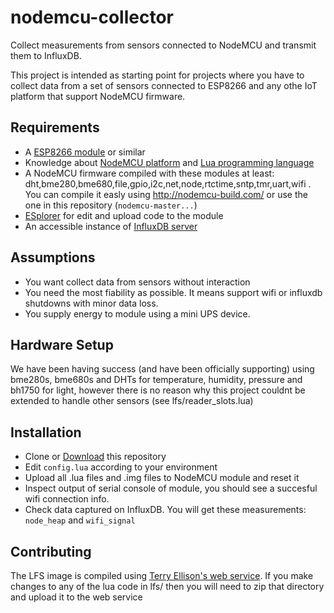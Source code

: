 # nodemcu-collector
Collect measurements from sensors connected to NodeMCU and transmit them to InfluxDB.

This project is intended as starting point for projects where you have to collect data from a set of sensors connected to ESP8266 and any othe IoT platform that support NodeMCU firmware.

## Requirements
* A [ESP8266 module](https://en.wikipedia.org/wiki/ESP8266) or similar 
* Knowledge about [NodeMCU platform](http://nodemcu.readthedocs.io/en/master/) and [Lua programming language](http://www.lua.org/manual/5.1/index.html)
* A NodeMCU firmware compiled with these modules at least: dht,bme280,bme680,file,gpio,i2c,net,node,rtctime,sntp,tmr,uart,wifi . You can compile it easly using http://nodemcu-build.com/ or use the one in this repository (`nodemcu-master...`)
* [ESplorer](https://github.com/4refr0nt/ESPlorer) for edit and upload code to the module
* An accessible instance of [InfluxDB server](https://influxdata.com/time-series-platform/influxdb/)

## Assumptions
* You want collect data from sensors without interaction
* You need the most fiability as possible. It means support wifi or influxdb shutdowns with minor data loss.
* You supply energy to module using a mini UPS device.

## Hardware Setup
We have been having success (and have been officially supporting) using bme280s, bme680s and DHTs for temperature, humidity, pressure and bh1750 for light, however there is no reason why this project couldnt be extended to handle other sensors (see lfs/reader_slots.lua)

## Installation
* Clone or [Download](https://github.com/appf-anu/nodemcu-collector/archive/master.zip) this repository 
* Edit `config.lua` according to your environment
* Upload all .lua files and .img files to NodeMCU module and reset it
* Inspect output of serial console of module, you should see a succesful wifi connection info.
* Check data captured on InfluxDB. You will get these measurements: `node_heap` and `wifi_signal`

## Contributing

The LFS image is compiled using [Terry Ellison's web service](https://blog.ellisons.org.uk/article/nodemcu/a-lua-cross-compile-web-service/). If you make changes to any of the lua code in lfs/ then you will need to zip that directory and upload it to the web service